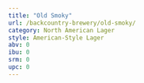 ```yaml
---
title: "Old Smoky"
url: /backcountry-brewery/old-smoky/
category: North American Lager
style: American-Style Lager
abv: 0
ibu: 0
srm: 0
upc: 0
---
```


